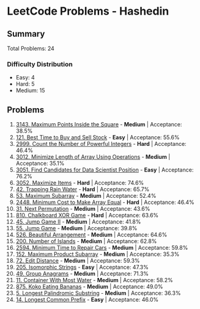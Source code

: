 # LeetCode Problems - Hashedin

## Summary
Total Problems: 24

### Difficulty Distribution

- Easy: 4
- Hard: 5
- Medium: 15

## Problems

1. [3143. Maximum Points Inside the Square](https://leetcode.com/problems/maximum-points-inside-the-square/) - **Medium** | Acceptance: 38.5%
2. [121. Best Time to Buy and Sell Stock](https://leetcode.com/problems/best-time-to-buy-and-sell-stock/) - **Easy** | Acceptance: 55.6%
3. [2999. Count the Number of Powerful Integers](https://leetcode.com/problems/count-the-number-of-powerful-integers/) - **Hard** | Acceptance: 46.4%
4. [3012. Minimize Length of Array Using Operations](https://leetcode.com/problems/minimize-length-of-array-using-operations/) - **Medium** | Acceptance: 35.1%
5. [3051. Find Candidates for Data Scientist Position](https://leetcode.com/problems/find-candidates-for-data-scientist-position/) - **Easy** | Acceptance: 76.2%
6. [3052. Maximize Items](https://leetcode.com/problems/maximize-items/) - **Hard** | Acceptance: 74.6%
7. [42. Trapping Rain Water](https://leetcode.com/problems/trapping-rain-water/) - **Hard** | Acceptance: 65.7%
8. [53. Maximum Subarray](https://leetcode.com/problems/maximum-subarray/) - **Medium** | Acceptance: 52.4%
9. [2448. Minimum Cost to Make Array Equal](https://leetcode.com/problems/minimum-cost-to-make-array-equal/) - **Hard** | Acceptance: 46.4%
10. [31. Next Permutation](https://leetcode.com/problems/next-permutation/) - **Medium** | Acceptance: 43.6%
11. [810. Chalkboard XOR Game](https://leetcode.com/problems/chalkboard-xor-game/) - **Hard** | Acceptance: 63.6%
12. [45. Jump Game II](https://leetcode.com/problems/jump-game-ii/) - **Medium** | Acceptance: 41.8%
13. [55. Jump Game](https://leetcode.com/problems/jump-game/) - **Medium** | Acceptance: 39.8%
14. [526. Beautiful Arrangement](https://leetcode.com/problems/beautiful-arrangement/) - **Medium** | Acceptance: 64.6%
15. [200. Number of Islands](https://leetcode.com/problems/number-of-islands/) - **Medium** | Acceptance: 62.8%
16. [2594. Minimum Time to Repair Cars](https://leetcode.com/problems/minimum-time-to-repair-cars/) - **Medium** | Acceptance: 59.8%
17. [152. Maximum Product Subarray](https://leetcode.com/problems/maximum-product-subarray/) - **Medium** | Acceptance: 35.3%
18. [72. Edit Distance](https://leetcode.com/problems/edit-distance/) - **Medium** | Acceptance: 59.3%
19. [205. Isomorphic Strings](https://leetcode.com/problems/isomorphic-strings/) - **Easy** | Acceptance: 47.3%
20. [49. Group Anagrams](https://leetcode.com/problems/group-anagrams/) - **Medium** | Acceptance: 71.3%
21. [11. Container With Most Water](https://leetcode.com/problems/container-with-most-water/) - **Medium** | Acceptance: 58.2%
22. [875. Koko Eating Bananas](https://leetcode.com/problems/koko-eating-bananas/) - **Medium** | Acceptance: 49.0%
23. [5. Longest Palindromic Substring](https://leetcode.com/problems/longest-palindromic-substring/) - **Medium** | Acceptance: 36.3%
24. [14. Longest Common Prefix](https://leetcode.com/problems/longest-common-prefix/) - **Easy** | Acceptance: 46.0%